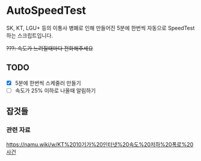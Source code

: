 # AutoSpeedTest

SK, KT, LGU+ 등의 이통사 병폐로 인해 만들어진 5분에 한번씩 자동으로 SpeedTest하는 스크립트입니다.

~~???: 속도가 느려질때마다 전화해주세요~~

## TODO

- [x] 5분에 한번씩 스케줄러 만들기
- [ ] 속도가 25% 이하로 나올때 알림하기

## 잡것들
### 관련 자료

https://namu.wiki/w/KT%2010기가%20인터넷%20속도%20저하%20폭로%20사건
